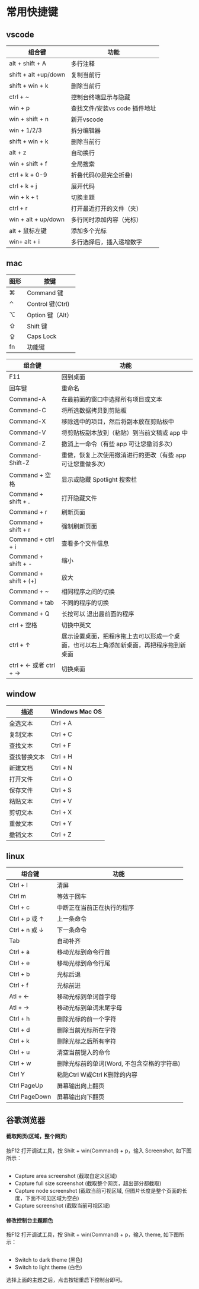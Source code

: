 # 常用快捷键

## vscode

|组合键|	功能|
|  ----  | ----  |
| alt + shift + A | 多行注释 |
| shift + alt +up/down | 复制当前行 |
| shift + win + k | 删除当前行 |
| ctrl + ~ | 控制台终端显示与隐藏 |
| win + p | 查找文件/安装vs code 插件地址 |
| win + shift + n | 新开vscode |
| win + 1/2/3 | 拆分编辑器 |
| shift + win + k | 删除当前行 |
| alt + z | 自动换行 |
| win + shift + f | 全局搜索 |
| ctrl + k + 0-9 | 折叠代码(0是完全折叠) |
| ctrl + k + j | 展开代码 |
| win + k + t | 切换主题 |
| ctrl + r | 打开最近打开的文件（夹） |
| win + alt + up/down | 多行同时添加内容（光标） |
| alt + 鼠标左键 | 添加多个光标 |
| win+ alt + i | 多行选择后，插入递增数字 |
## mac

|图形|	按键|
|  ----  | ----  |
|⌘|	Command 键|
|⌃|	Control 键(Ctrl)|
|⌥|	Option 键（Alt）|
|⇧|	Shift 键|
|⇪|	Caps Lock|
|fn|	功能键|

|组合键|	功能| 
|  ----  | ----  |
| F11 | 回到桌面 |
| 回车键 | 重命名 |
| Command-A |	在最前面的窗口中选择所有项目或文本|
| Command-C |	将所选数据拷贝到剪贴板|
| Command-X |	移除选中的项目，然后将副本放在剪贴板中|
| Command-V |	将剪贴板副本放到（粘贴）到当前文稿或 app 中|
| Command-Z |	撤消上一命令（有些 app 可让您撤消多次）|
| Command-Shift-Z |	重做，恢复上次使用撤消进行的更改（有些 app 可让您重做多次）|
| Command + 空格  | 显示或隐藏 Spotlight 搜索栏 |
| Command + shift + . | 打开隐藏文件 |
| Command + r | 刷新页面 |
| Command + shift + r  | 强制刷新页面 |
| Command + ctrl + i | 查看多个文件信息 |
| Command + shift + -  | 缩小 |
| Command + shift + (+)  | 放大 |
| Command + ~  | 相同程序之间的切换 |
| Command + tab  | 不同的程序的切换 |
| Command + Q  | 长按可以 退出最前面的程序 |
| ctrl + 空格 | 切换中英文 |
| ctrl + ↑  | 展示设置桌面，把程序拖上去可以形成一个桌面，也可以右上角添加新桌面，再把程序拖到新桌面 |
| ctrl + ← 或者   ctrl + →   | 切换桌面 |
## window

|描述|	Windows	Mac OS|
|  ----  | ----  |
|全选文本|	Ctrl + A|	Cmd + A|
|复制文本|	Ctrl + C|	Cmd + C|
|查找文本|	Ctrl + F|	Cmd + F|
|查找替换文本|	Ctrl + H|	Cmd + F|
|新建文档|	Ctrl + N|	Cmd + N|
|打开文件|	Ctrl + O|	Cmd + O|
|保存文件|	Ctrl + S|	Cmd + S|
|粘贴文本|	Ctrl + V|	Cmd + V|
|剪切文本|	Ctrl + X|	Cmd + X|
|重做文本|	Ctrl + Y|	Shift + Cmd + Z|
|撤销文本|	Ctrl + Z|	Cmd + Z|
## linux

|组合键|	功能|
|  ----  | ----  |
|  Ctrl + l  | 清屏  |
|  Ctrl m  | 等效于回车  |
|  Ctrl + c  | 中断正在当前正在执行的程序  |
|  Ctrl + p 或 ↑ | 上一条命令  |
|  Ctrl + n 或 ↓ | 下一条命令  |
|  Tab  | 自动补齐  |
|  Ctrl + a  | 移动光标到命令行首  |
|  Ctrl + e  | 移动光标到命令行尾  |
|  Ctrl + b  | 光标后退  |
|  Ctrl + f  | 光标前进  |
|  Atl + ←  | 移动光标到单词首字母 |
|  Atl + →  | 移动光标到单词末尾字母 |
|  Ctrl + h | 删除光标的前一个字符 |
|  Ctrl + d | 删除当前光标所在字符 |
|  Ctrl + k | 删除光标之后所有字符 |
|  Ctrl + u | 清空当前键入的命令 |
|  Ctrl + w | 删除光标前的单词(Word, 不包含空格的字符串) |
|  Ctrl Y | 粘贴Ctrl W或Ctrl K删除的内容 |
|  Ctrl PageUp | 屏幕输出向上翻页 |
|  Ctrl PageDown | 屏幕输出向下翻页 |
## 谷歌浏览器
#### 截取网页(区域，整个网页)

按F12 打开调试工具，按 Shilt + win(Command) + p，输入 Screenshot, 如下图所示：

<img class="zoom-custom-imgs" :src="$withBase('/assets/img/screenshot.png')">

- Capture area screenshot      (截取自定义区域)
- Capture full size screenshot (截取整个网页，超出部分都截取)
- Capture node screenshot      (截取当前可视区域, 但图片长度是整个页面的长度，下面不可见区域为空白)
- Capture screenshot           (截取当前可视区域)
#### 修改控制台主题颜色

按F12 打开调试工具，按 Shilt + win(Command) + p，输入 theme, 如下图所示：

<img class="zoom-custom-imgs" :src="$withBase('/assets/img/theme.png')">

- Switch to dark theme (黑色)
- Switch to light theme (白色)

选择上面的主题之后，点击按钮重启下控制台即可。

<img class="zoom-custom-imgs" :src="$withBase('/assets/img/theme2.png')">

